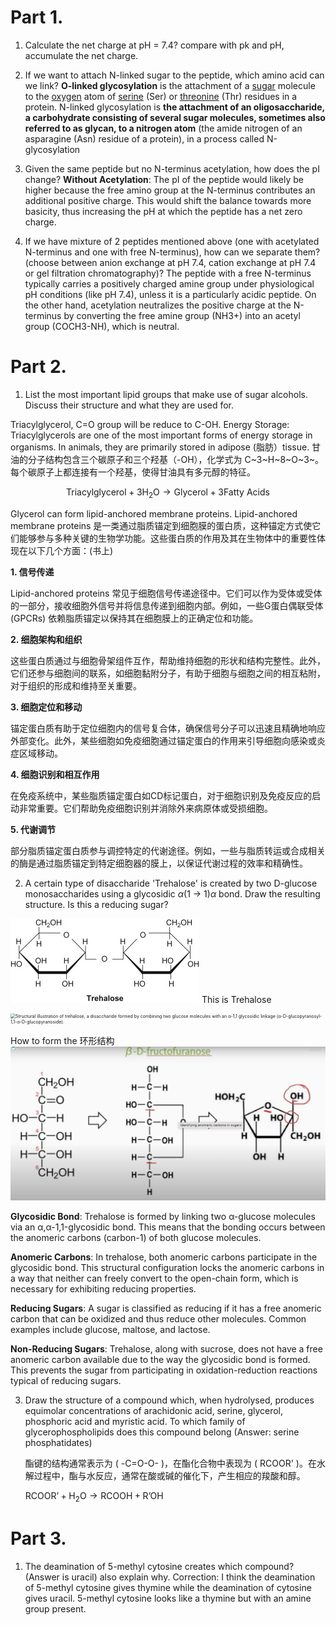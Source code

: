 # Part 1.

1. Calculate the net charge at pH = 7.4? compare with pk and pH, accumulate the net charge. 

2. If we want to attach N-linked sugar to the peptide, which amino acid can we link? **O\-linked glycosylation** is the attachment of a [sugar](https://en.wikipedia.org/wiki/Sugar) molecule to the [oxygen](https://en.wikipedia.org/wiki/Oxygen) atom of [serine](https://en.wikipedia.org/wiki/Serine) (Ser) or [threonine](https://en.wikipedia.org/wiki/Threonine) (Thr) residues in a protein. N-linked glycosylation is **the attachment of an oligosaccharide, a carbohydrate consisting of several sugar molecules, sometimes also referred to as glycan, to a nitrogen atom** (the amide nitrogen of an asparagine (Asn) residue of a protein), in a process called N-glycosylation

3. Given the same peptide but no N-terminus acetylation, how does the pI change? **Without Acetylation**: The pI of the peptide would likely be higher because the free amino group at the N-terminus contributes an additional positive charge. This would shift the balance towards more basicity, thus increasing the pH at which the peptide has a net zero charge. 

4. If we have mixture of 2 peptides mentioned above (one with acetylated N-terminus and one with free N-terminus), how can we separate them? (choose between anion exchange at pH 7.4, cation exchange at pH 7.4 or gel filtration chromatography)? The peptide with a free N-terminus typically carries a positively charged amine group under physiological pH conditions (like pH 7.4), unless it is a particularly acidic peptide. On the other hand, acetylation neutralizes the positive charge at the N-terminus by converting the free amine group (NH3+) into an acetyl group (COCH3-NH), which is neutral. 

# Part 2. 

   

1. List the most important lipid groups that make use of sugar alcohols. Discuss their structure and what they are used for.

Triacylglycerol, C=O group will be reduce to C-OH. Energy Storage: Triacylglycerols are one of the most important forms of energy storage in organisms. In animals, they are primarily stored in adipose (脂肪）tissue. 甘油的分子结构包含三个碳原子和三个羟基（-OH），化学式为  C~3~H~8~O~3~。每个碳原子上都连接有一个羟基，使得甘油具有多元醇的特征。

$$ \text{Triacylglycerol} + 3\text{H}_2\text{O} \rightarrow \text{Glycerol} + 3\text{Fatty Acids} $$

Glycerol can form lipid-anchored membrane proteins. Lipid-anchored membrane proteins 是一类通过脂质锚定到细胞膜的蛋白质，这种锚定方式使它们能够参与多种关键的生物学功能。这些蛋白质的作用及其在生物体中的重要性体现在以下几个方面：(书上)

**1. 信号传递**

Lipid-anchored proteins 常见于细胞信号传递途径中。它们可以作为受体或受体的一部分，接收细胞外信号并将信息传递到细胞内部。例如，一些G蛋白偶联受体 (GPCRs) 依赖脂质锚定以保持其在细胞膜上的正确定位和功能。

**2. 细胞架构和组织**

这些蛋白质通过与细胞骨架组件互作，帮助维持细胞的形状和结构完整性。此外，它们还参与细胞间的联系，如细胞黏附分子，有助于细胞与细胞之间的相互粘附，对于组织的形成和维持至关重要。

**3. 细胞定位和移动**

锚定蛋白质有助于定位细胞内的信号复合体，确保信号分子可以迅速且精确地响应外部变化。此外，某些细胞如免疫细胞通过锚定蛋白的作用来引导细胞向感染或炎症区域移动。

**4. 细胞识别和相互作用**

在免疫系统中，某些脂质锚定蛋白如CD标记蛋白，对于细胞识别及免疫反应的启动非常重要。它们帮助免疫细胞识别并消除外来病原体或受损细胞。

**5. 代谢调节**

部分脂质锚定蛋白质参与调控特定的代谢途径。例如，一些与脂质转运或合成相关的酶是通过脂质锚定到特定细胞器的膜上，以保证代谢过程的效率和精确性。

2. A certain type of disaccharide 'Trehalose' is created by two D-glucose monosaccharides using a glycosidic $\alpha$(1 -> 1)$\alpha$ bond. Draw the resulting structure. Is this a reducing sugar?

![img](exam_part2.assets/3-s2.0-B9780128033968000077-f07-01-9780128033968.jpg) This is Trehalose

<img src="https://www.researchgate.net/publication/369244718/figure/fig1/AS:11431281212141600@1702563638807/Structural-illustration-of-trehalose-a-disaccharide-formed-by-combining-two-glucose.tif" alt="Structural illustration of trehalose, a disaccharide formed by combining two glucose molecules with an α-1,1 glycosidic linkage (α-D-glucopyranosyl-1,1-α-D-glucopyranoside)." style="zoom:50%;" />

How to form the 环形结构
<img src="exam_part2.assets/image-20240819193824910.png" alt="image-20240819193824910" style="zoom:67%;" />

   **Glycosidic Bond**: Trehalose is formed by linking two α-glucose molecules via an α,α-1,1-glycosidic bond. This means that the bonding occurs between the anomeric carbons (carbon-1) of both glucose molecules.

   **Anomeric Carbons**: In trehalose, both anomeric carbons participate in the glycosidic bond. This structural configuration locks the anomeric carbons in a way that neither can freely convert to the open-chain form, which is necessary for exhibiting reducing properties.

   **Reducing Sugars**: A sugar is classified as reducing if it has a free anomeric carbon that can be oxidized and thus reduce other molecules. Common examples include glucose, maltose, and lactose.

   **Non-Reducing Sugars**: Trehalose, along with sucrose, does not have a free anomeric carbon available due to the way the glycosidic bond is formed. This prevents the sugar from participating in oxidation-reduction reactions typical of reducing sugars.

3. Draw the structure of a compound which, when hydrolysed, produces equimolar concentrations of arachidonic acid, serine, glycerol, phosphoric acid and myristic acid. To which family of glycerophospholipids does this compound belong (Answer: serine phosphatidates)

   酯键的结构通常表示为 \( -C=O-O- \)，在酯化合物中表现为 \( RCOOR' \)。在水解过程中，酯与水反应，通常在酸或碱的催化下，产生相应的羧酸和醇。

   $\text{RCOOR'} + \text{H}_2\text{O} \rightarrow \text{RCOOH} + \text{R'OH}$



# Part 3. 

1. The deamination of 5-methyl cytosine creates which compound? (Answer is uracil) also explain why.
   Correction: I think the deamination of 5-methyl cytosine gives thymine while the deamination of cytosine gives uracil. 5-methyl cytosine looks like a thymine but with an amine group present.